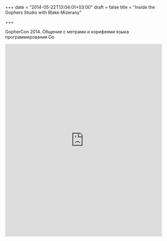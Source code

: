 +++
date = "2014-05-22T13:04:01+03:00"
draft = false
title = "Inside the Gophers Studio with Blake Mizerany"

+++

<p>GopherCon 2014.&nbsp;Общение с метрами и корифеями&nbsp;языка программирования Go&nbsp;</p>
 <iframe width="100%" height="620" src="https://www.youtube.com/embed/u-kkf76TDHE" frameborder="0" allowfullscreen></iframe>